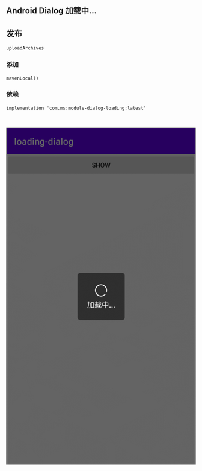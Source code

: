 
## Android Dialog 加载中...


## 发布

    uploadArchives

### 添加

    mavenLocal()

### 依赖

    implementation 'com.ms:module-dialog-loading:latest'



​    

![](./photo/1.gif)



